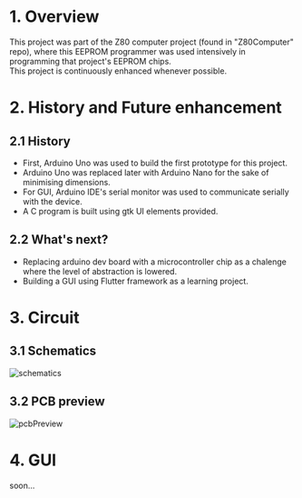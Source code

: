 # 1. Overview   
  
  This project was part of the Z80 computer project (found in "Z80Computer" repo), where this EEPROM programmer was used intensively in programming that project's EEPROM chips.   
  This project is continuously enhanced whenever possible.  
     
# 2. History and Future enhancement   
   
  ## 2.1 History
  * First, Arduino Uno was used to build the first prototype for this project.  
  * Arduino Uno was replaced later with Arduino Nano for the sake of minimising dimensions.  
  * For GUI, Arduino IDE's serial monitor was used to communicate serially with the device.
  * A C program is built using gtk UI elements provided.
  ## 2.2 What's next?
  * Replacing arduino dev board with a microcontroller chip as a chalenge where the level of abstraction is lowered.  
  * Building a GUI using Flutter framework as a learning project.
    
    
# 3. Circuit
  ## 3.1 Schematics   
![schematics](https://github.com/SeyfBennoune/EEPROM-Programmer/assets/106933478/7b98ee0c-c48e-4c97-bb4c-3ee5e348a3be)

   
  ## 3.2 PCB preview
![pcbPreview](https://github.com/SeyfBennoune/EEPROM-Programmer/assets/106933478/30e576f9-15df-47be-88d4-80d6b833c11c)

    
# 4. GUI   
   
soon...


